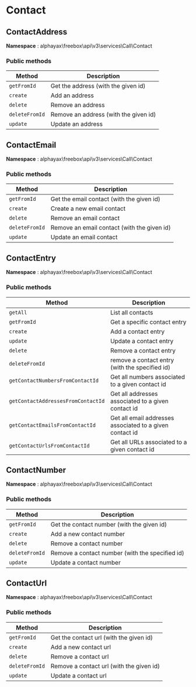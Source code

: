 
# Contact


## ContactAddress

**Namespace**  : alphayax\freebox\api\v3\services\Call\Contact

### Public methods

| Method | Description |
|---|---|
| `getFromId` | Get the address (with the given id) | 
| `create` | Add an address | 
| `delete` | Remove an address | 
| `deleteFromId` | Remove an address (with the given id) | 
| `update` | Update an address | 

## ContactEmail

**Namespace**  : alphayax\freebox\api\v3\services\Call\Contact

### Public methods

| Method | Description |
|---|---|
| `getFromId` | Get the email contact (with the given id) | 
| `create` | Create a new email contact | 
| `delete` | Remove an email contact | 
| `deleteFromId` | Remove an email contact (with the given id) | 
| `update` | Update an email contact | 

## ContactEntry

**Namespace**  : alphayax\freebox\api\v3\services\Call\Contact

### Public methods

| Method | Description |
|---|---|
| `getAll` | List all contacts | 
| `getFromId` | Get a specific contact entry | 
| `create` | Add a contact entry | 
| `update` | Update a contact entry | 
| `delete` | Remove a contact entry | 
| `deleteFromId` | remove a contact entry (with the specified id) | 
| `getContactNumbersFromContactId` | Get all numbers associated to a given contact id | 
| `getContactAddressesFromContactId` | Get all addresses associated to a given contact id | 
| `getContactEmailsFromContactId` | Get all email addresses associated to a given contact id | 
| `getContactUrlsFromContactId` | Get all URLs associated to a given contact id | 

## ContactNumber

**Namespace**  : alphayax\freebox\api\v3\services\Call\Contact

### Public methods

| Method | Description |
|---|---|
| `getFromId` | Get the contact number (with the given id) | 
| `create` | Add a new contact number | 
| `delete` | Remove a contact number | 
| `deleteFromId` | Remove a contact number (with the specified id) | 
| `update` | Update a contact number | 

## ContactUrl

**Namespace**  : alphayax\freebox\api\v3\services\Call\Contact

### Public methods

| Method | Description |
|---|---|
| `getFromId` | Get the contact url (with the given id) | 
| `create` | Add a new contact url | 
| `delete` | Remove a contact url | 
| `deleteFromId` | Remove a contact url (with the given id) | 
| `update` | Update a contact url | 
